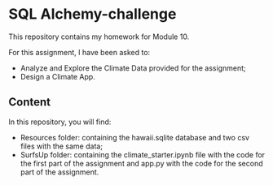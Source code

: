 # SQL Alchemy-challenge

This repository contains my homework for Module 10.

For this assignment, I have been asked to:
- Analyze and Explore the Climate Data provided for the assignment;
- Design a Climate App.

## Content

In this repository, you will find:
- Resources folder: containing the hawaii.sqlite database and two csv files with the same data;
- SurfsUp folder: containing the climate_starter.ipynb file with the code for the first part of the assignment and app.py with the code for the second part of the assignment. 

